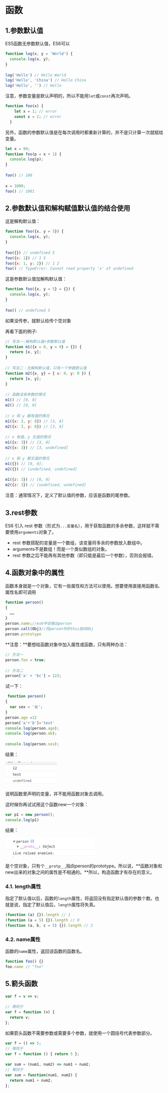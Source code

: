 # 函数

## 1.参数默认值

ES5函数无参数默认值，ES6可以

```javascript
function log(x, y = 'World') {
  console.log(x, y);
}

log('Hello') // Hello World
log('Hello', 'China') // Hello China
log('Hello', '') // Hello
```

注意，参数变量是默认声明的，所以不能用`let`或`const`再次声明。

```javascript
function foo(x) {
    let x = 1; // error
    const x = 2; // error
  }
```

另外，函数的参数默认值是在每次调用时都重新计算的，并不是只计算一次就赋给变量。

```javascript
let x = 99;
function foo(p = x + 1) {
  console.log(p);
}

foo() // 100

x = 1000;
foo() // 1001
```

## 2.参数默认值和解构赋值默认值的结合使用

这是解构默认值：

```javascript
function foo({x, y = 5}) {
  console.log(x, y);
}

foo({}) // undefined 5
foo({x: 1}) // 1 5
foo({x: 1, y: 2}) // 1 2
foo() // TypeError: Cannot read property 'x' of undefined
```

这是参数默认值加解构默认值：

```javascript
function foo({x, y = 5} = {}) {
  console.log(x, y);
}

foo() // undefined 5
```

如果没传参，就默认给传个空对象

再看下面的例子:

```javascript
// 写法一:解构默认值+参数默认值
function m1({x = 0, y = 0} = {}) {
  return [x, y];
}

// 写法二：无解构默认值，只有一个参数默认值
function m2({x, y} = { x: 0, y: 0 }) {
  return [x, y];
}

// 函数没有参数的情况
m1() // [0, 0]
m2() // [0, 0]

// x 和 y 都有值的情况
m1({x: 3, y: 8}) // [3, 8]
m2({x: 3, y: 8}) // [3, 8]

// x 有值，y 无值的情况
m1({x: 3}) // [3, 0]
m2({x: 3}) // [3, undefined]

// x 和 y 都无值的情况
m1({}) // [0, 0];
m2({}) // [undefined, undefined]

m1({z: 3}) // [0, 0]
m2({z: 3}) // [undefined, undefined]

```

注意：通常情况下，定义了默认值的参数，应该是函数的尾参数。

## 3.rest参数

ES6 引入 rest 参数（形式为`...变量名`），用于获取函数的多余参数，这样就不需要使用`arguments`对象了。

- rest 参数搭配的变量是一个数组，该变量将多余的参数放入数组中。
- arguments不是数组！而是一个类似数组的对象。
- rest 参数之后不能再有其他参数（即只能是最后一个参数），否则会报错。

## 4.函数对象中的属性

函数本身就是一个对象，它有一些属性和方法可以使用。想要使用直接用函数名.属性名即可调用

```javascript
function person()
{
  ……
}
person.name;//es6中会输出person
person.call(Obj)//将person中的this指向Obj
person.prototype
```

**注意：**要想给函数对象中加入属性或函数，只有两种办法：

```javascript
// 方法一
person.foo = true;

// 方法二
person['a' + 'bc'] = 123;
```

试一下：

```javascript
 function person()
{
  var sex = '女';
}
person.age =12  
person['a'+'b']='test'  
console.log(person.age);
console.log(person.ab);

console.log(person.sex);
```

结果：

![image-20210322101408884](assets/image-20210322101408884.png)

说明函数里声明的变量，并不能用函数对象去调用。

这时候你再试试用这个函数new一个对象：

```javascript
var p1 = new person();
console.log(p1)
```

结果：

![image-20210322101949665](assets/image-20210322101949665.png)

是个空对象，只有个`__protp__`,指向person的prototype。所以说，**函数对象和new出来的对象之间的属性是不相通的。**所以，构造函数才有存在的意义。



### 4.1. length属性

指定了默认值以后，函数的`length`属性，将返回没有指定默认值的参数个数。也就是说，指定了默认值后，`length`属性将失真。

```javascript
(function (a) {}).length // 1
(function (a = 5) {}).length // 0
(function (a, b, c = 5) {}).length // 2
```



### 4.2. name属性

函数的`name`属性，返回该函数的函数名。

```javascript
function foo() {}
foo.name // "foo"
```

## 5.箭头函数

```javascript
var f = v => v;

// 等同于
var f = function (v) {
  return v;
};
```

如果箭头函数不需要参数或需要多个参数，就使用一个圆括号代表参数部分。

```javascript
var f = () => 5;
// 等同于
var f = function () { return 5 };

var sum = (num1, num2) => num1 + num2;
// 等同于
var sum = function(num1, num2) {
  return num1 + num2;
};
```

